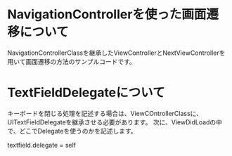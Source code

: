 # NavigationControllerを使った画面遷移について

NavigationControllerClassを継承したViewControllerとNextViewControllerを用いて画面遷移の方法のサンプルコードです。

# TextFieldDelegateについて

キーボードを閉じる処理を記述する場合は、ViewCOntrollerClassに、UITextFieldDelegateを継承させる必要があります。
次に、ViewDidLoadの中で、どこでDelegateを使うのかを記述します。


textfield.delegate = self

